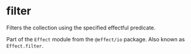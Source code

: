 # filter

Filters the collection using the specified effectful predicate.

Part of the `Effect` module from the `@effect/io` package. Also known as `Effect.filter`.
